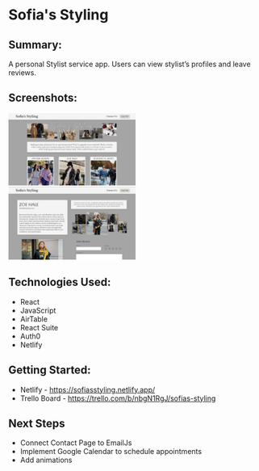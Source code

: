 # Sofia's Styling

## Summary:

A personal Stylist service app. Users can view stylist’s profiles and leave reviews.

## Screenshots:
<img src="public/imgs/home.png" alt="Home" width="50%" height="50%">
<img src="public/imgs/profile.png" alt="Profile" width="50%" height="50%">

## Technologies Used:
- React
- JavaScript
- AirTable
- React Suite
- Auth0
- Netlify


## Getting Started:
- Netlify - https://sofiasstyling.netlify.app/
- Trello Board - https://trello.com/b/nbgN1RgJ/sofias-styling



## Next Steps
- Connect Contact Page to EmailJs
- Implement Google Calendar to schedule appointments
- Add animations
